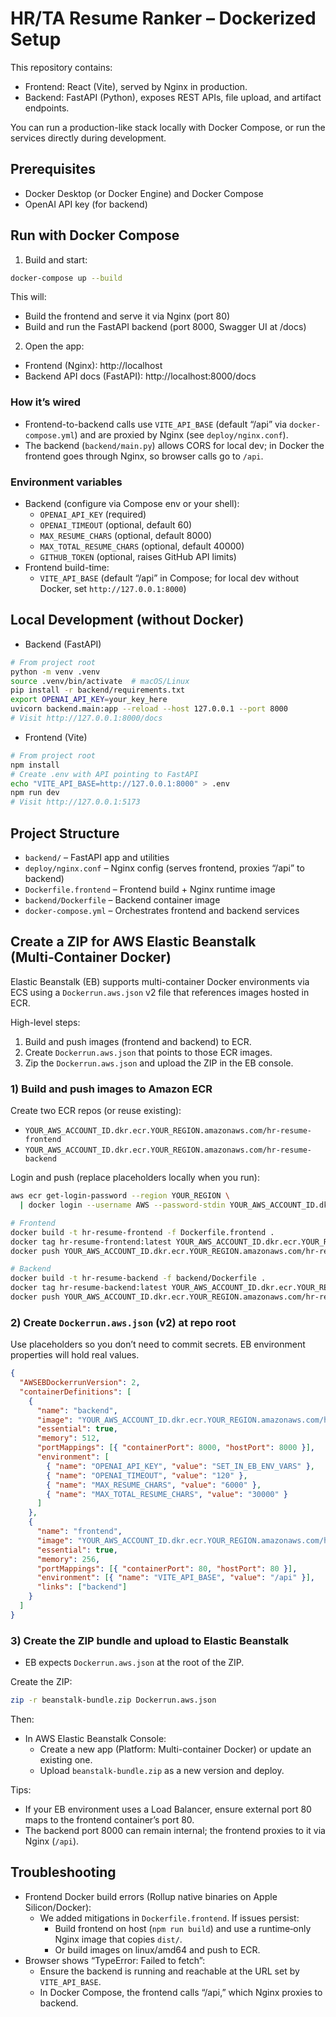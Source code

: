 # HR/TA Resume Ranker – Dockerized Setup

This repository contains:
- Frontend: React (Vite), served by Nginx in production.
- Backend: FastAPI (Python), exposes REST APIs, file upload, and artifact endpoints.

You can run a production-like stack locally with Docker Compose, or run the services directly during development.

## Prerequisites
- Docker Desktop (or Docker Engine) and Docker Compose
- OpenAI API key (for backend)

## Run with Docker Compose
1) Build and start:
```bash
docker-compose up --build
```
This will:
- Build the frontend and serve it via Nginx (port 80)
- Build and run the FastAPI backend (port 8000, Swagger UI at /docs)

2) Open the app:
- Frontend (Nginx): http://localhost
- Backend API docs (FastAPI): http://localhost:8000/docs

### How it’s wired
- Frontend-to-backend calls use `VITE_API_BASE` (default “/api” via `docker-compose.yml`) and are proxied by Nginx (see `deploy/nginx.conf`).
- The backend (`backend/main.py`) allows CORS for local dev; in Docker the frontend goes through Nginx, so browser calls go to `/api`.

### Environment variables
- Backend (configure via Compose env or your shell):
  - `OPENAI_API_KEY` (required)
  - `OPENAI_TIMEOUT` (optional, default 60)
  - `MAX_RESUME_CHARS` (optional, default 8000)
  - `MAX_TOTAL_RESUME_CHARS` (optional, default 40000)
  - `GITHUB_TOKEN` (optional, raises GitHub API limits)
- Frontend build-time:
  - `VITE_API_BASE` (default “/api” in Compose; for local dev without Docker, set `http://127.0.0.1:8000`)

## Local Development (without Docker)
- Backend (FastAPI)
```bash
# From project root
python -m venv .venv
source .venv/bin/activate  # macOS/Linux
pip install -r backend/requirements.txt
export OPENAI_API_KEY=your_key_here
uvicorn backend.main:app --reload --host 127.0.0.1 --port 8000
# Visit http://127.0.0.1:8000/docs
```

- Frontend (Vite)
```bash
# From project root
npm install
# Create .env with API pointing to FastAPI
echo "VITE_API_BASE=http://127.0.0.1:8000" > .env
npm run dev
# Visit http://127.0.0.1:5173
```

## Project Structure
- `backend/` – FastAPI app and utilities
- `deploy/nginx.conf` – Nginx config (serves frontend, proxies “/api” to backend)
- `Dockerfile.frontend` – Frontend build + Nginx runtime image
- `backend/Dockerfile` – Backend container image
- `docker-compose.yml` – Orchestrates frontend and backend services

## Create a ZIP for AWS Elastic Beanstalk (Multi‑Container Docker)
Elastic Beanstalk (EB) supports multi-container Docker environments via ECS using a `Dockerrun.aws.json` v2 file that references images hosted in ECR.

High-level steps:
1. Build and push images (frontend and backend) to ECR.
2. Create `Dockerrun.aws.json` that points to those ECR images.
3. Zip the `Dockerrun.aws.json` and upload the ZIP in the EB console.

### 1) Build and push images to Amazon ECR
Create two ECR repos (or reuse existing):
- `YOUR_AWS_ACCOUNT_ID.dkr.ecr.YOUR_REGION.amazonaws.com/hr-resume-frontend`
- `YOUR_AWS_ACCOUNT_ID.dkr.ecr.YOUR_REGION.amazonaws.com/hr-resume-backend`

Login and push (replace placeholders locally when you run):
```bash
aws ecr get-login-password --region YOUR_REGION \
  | docker login --username AWS --password-stdin YOUR_AWS_ACCOUNT_ID.dkr.ecr.YOUR_REGION.amazonaws.com

# Frontend
docker build -t hr-resume-frontend -f Dockerfile.frontend .
docker tag hr-resume-frontend:latest YOUR_AWS_ACCOUNT_ID.dkr.ecr.YOUR_REGION.amazonaws.com/hr-resume-frontend:latest
docker push YOUR_AWS_ACCOUNT_ID.dkr.ecr.YOUR_REGION.amazonaws.com/hr-resume-frontend:latest

# Backend
docker build -t hr-resume-backend -f backend/Dockerfile .
docker tag hr-resume-backend:latest YOUR_AWS_ACCOUNT_ID.dkr.ecr.YOUR_REGION.amazonaws.com/hr-resume-backend:latest
docker push YOUR_AWS_ACCOUNT_ID.dkr.ecr.YOUR_REGION.amazonaws.com/hr-resume-backend:latest
```

### 2) Create `Dockerrun.aws.json` (v2) at repo root
Use placeholders so you don’t need to commit secrets. EB environment properties will hold real values.

```json
{
  "AWSEBDockerrunVersion": 2,
  "containerDefinitions": [
    {
      "name": "backend",
      "image": "YOUR_AWS_ACCOUNT_ID.dkr.ecr.YOUR_REGION.amazonaws.com/hr-resume-backend:latest",
      "essential": true,
      "memory": 512,
      "portMappings": [{ "containerPort": 8000, "hostPort": 8000 }],
      "environment": [
        { "name": "OPENAI_API_KEY", "value": "SET_IN_EB_ENV_VARS" },
        { "name": "OPENAI_TIMEOUT", "value": "120" },
        { "name": "MAX_RESUME_CHARS", "value": "6000" },
        { "name": "MAX_TOTAL_RESUME_CHARS", "value": "30000" }
      ]
    },
    {
      "name": "frontend",
      "image": "YOUR_AWS_ACCOUNT_ID.dkr.ecr.YOUR_REGION.amazonaws.com/hr-resume-frontend:latest",
      "essential": true,
      "memory": 256,
      "portMappings": [{ "containerPort": 80, "hostPort": 80 }],
      "environment": [{ "name": "VITE_API_BASE", "value": "/api" }],
      "links": ["backend"]
    }
  ]
}
```

### 3) Create the ZIP bundle and upload to Elastic Beanstalk
- EB expects `Dockerrun.aws.json` at the root of the ZIP.

Create the ZIP:
```bash
zip -r beanstalk-bundle.zip Dockerrun.aws.json
```

Then:
- In AWS Elastic Beanstalk Console:
  - Create a new app (Platform: Multi-container Docker) or update an existing one.
  - Upload `beanstalk-bundle.zip` as a new version and deploy.

Tips:
- If your EB environment uses a Load Balancer, ensure external port 80 maps to the frontend container’s port 80.
- The backend port 8000 can remain internal; the frontend proxies to it via Nginx (`/api`).

## Troubleshooting
- Frontend Docker build errors (Rollup native binaries on Apple Silicon/Docker):
  - We added mitigations in `Dockerfile.frontend`. If issues persist:
    - Build frontend on host (`npm run build`) and use a runtime‑only Nginx image that copies `dist/`.
    - Or build images on linux/amd64 and push to ECR.
- Browser shows “TypeError: Failed to fetch”:
  - Ensure the backend is running and reachable at the URL set by `VITE_API_BASE`.
  - In Docker Compose, the frontend calls “/api,” which Nginx proxies to backend.
